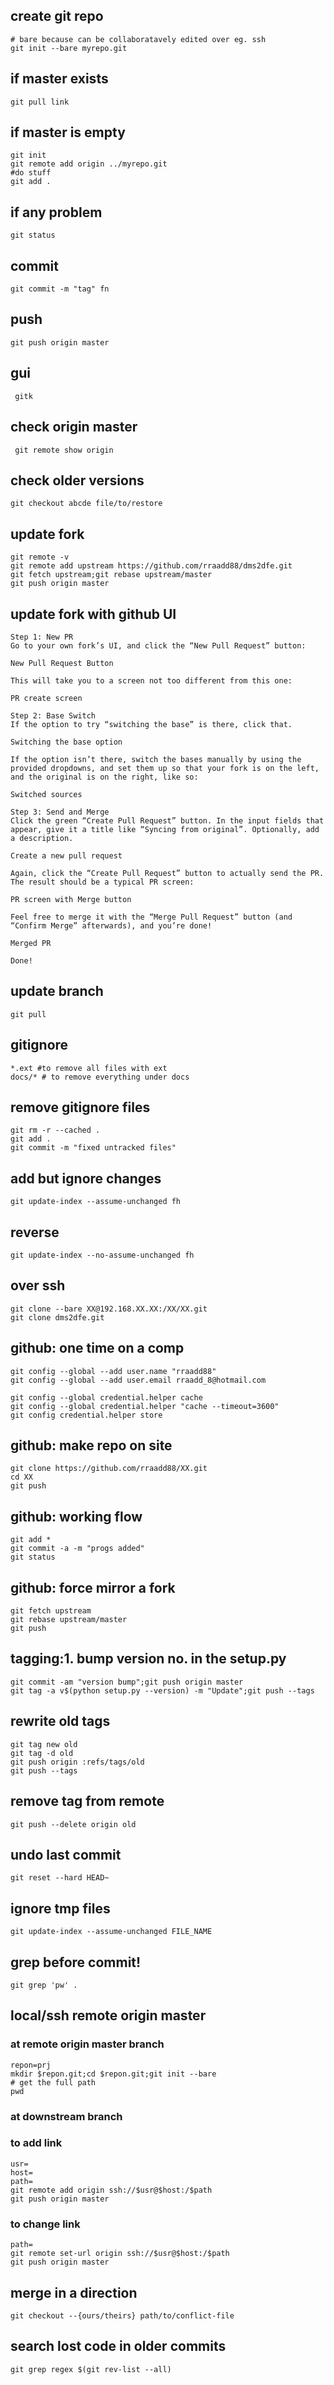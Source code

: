 ## create git repo
    # bare because can be collaboratavely edited over eg. ssh
    git init --bare myrepo.git 

## if master exists
    git pull link

## if master is empty

    git init
    git remote add origin ../myrepo.git
    #do stuff
    git add .

## if any problem

    git status

## commit
    
    git commit -m "tag" fn
    
## push    
    git push origin master

## gui
     gitk

## check origin master
     git remote show origin

## check older versions
    git checkout abcde file/to/restore

## update fork
    git remote -v
    git remote add upstream https://github.com/rraadd88/dms2dfe.git
    git fetch upstream;git rebase upstream/master
    git push origin master

## update fork with github UI

    Step 1: New PR
    Go to your own fork’s UI, and click the “New Pull Request” button:

    New Pull Request Button

    This will take you to a screen not too different from this one:

    PR create screen

    Step 2: Base Switch
    If the option to try “switching the base” is there, click that.

    Switching the base option

    If the option isn’t there, switch the bases manually by using the provided dropdowns, and set them up so that your fork is on the left, and the original is on the right, like so:

    Switched sources

    Step 3: Send and Merge
    Click the green “Create Pull Request” button. In the input fields that appear, give it a title like “Syncing from original”. Optionally, add a description.

    Create a new pull request

    Again, click the “Create Pull Request” button to actually send the PR. The result should be a typical PR screen:

    PR screen with Merge button

    Feel free to merge it with the “Merge Pull Request” button (and “Confirm Merge” afterwards), and you’re done!

    Merged PR

    Done!

## update branch
    git pull

## gitignore 
    *.ext #to remove all files with ext
    docs/* # to remove everything under docs

## remove gitignore files
    git rm -r --cached .
    git add .
    git commit -m "fixed untracked files"

## add but ignore changes
    git update-index --assume-unchanged fh

## reverse
    git update-index --no-assume-unchanged fh

## over ssh
    git clone --bare XX@192.168.XX.XX:/XX/XX.git
    git clone dms2dfe.git

## github: one time on a comp
    git config --global --add user.name "rraadd88"
    git config --global --add user.email rraadd_8@hotmail.com

    git config --global credential.helper cache
    git config --global credential.helper "cache --timeout=3600"
    git config credential.helper store

## github: make repo on site
    git clone https://github.com/rraadd88/XX.git
    cd XX
    git push

## github: working flow
    git add *
    git commit -a -m "progs added"
    git status

## github: force mirror a fork

    git fetch upstream
    git rebase upstream/master
    git push

## tagging:1. bump version no. in the setup.py

    git commit -am "version bump";git push origin master
    git tag -a v$(python setup.py --version) -m "Update";git push --tags

## rewrite old tags
    git tag new old
    git tag -d old
    git push origin :refs/tags/old
    git push --tags

## remove tag from remote

    git push --delete origin old

## undo last commit
    git reset --hard HEAD~

## ignore tmp files
    git update-index --assume-unchanged FILE_NAME

## grep before commit!
    git grep 'pw' .

## local/ssh remote origin master

### at remote origin master branch 

    repon=prj
    mkdir $repon.git;cd $repon.git;git init --bare
    # get the full path
    pwd

### at downstream branch

### to add link
    
    usr=
    host=
    path=
    git remote add origin ssh://$usr@$host:/$path
    git push origin master

### to change link

    path=
    git remote set-url origin ssh://$usr@$host:/$path
    git push origin master

## merge in a direction

    git checkout --{ours/theirs} path/to/conflict-file

## search lost code in older commits

    git grep regex $(git rev-list --all)
